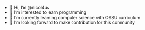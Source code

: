 - 👋 Hi, I’m @nicol4us
- 👀 I’m interested to learn programming
- 🌱 I’m currently learning computer science with OSSU curriculum
- 💞️ I’m looking forward to make contribution for this community


<!---
nicol4us/nicol4us is a ✨ special ✨ repository because its `README.md` (this file) appears on your GitHub profile.
You can click the Preview link to take a look at your changes.
--->
